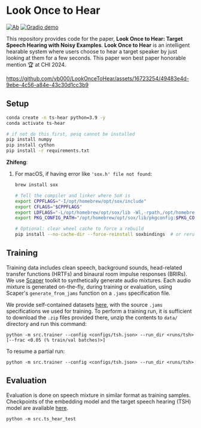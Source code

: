 # Look Once to Hear

[![Ab](https://img.shields.io/badge/arxiv-abs-green)](https://arxiv.org/abs/2405.06289) [![Gradio demo](https://img.shields.io/badge/arxiv-pdf-green)](https://arxiv.org/pdf/2405.06289)

This repository provides code for the paper, __Look Once to Hear: Target Speech Hearing with Noisy Examples__. __Look Once to Hear__ is an intelligent hearable system where users choose to hear a target speaker by just looking at them for a few seconds. This paper won best paper honorable mention 🏆 at CHI 2024.

https://github.com/vb000/LookOnceToHear/assets/16723254/49483e4d-9ebe-4c56-a84e-43c30d1cc3b9

## Setup

```bash
conda create -n ts-hear python=3.9 -y
conda activate ts-hear

# if not do this first, pesq cannot be installed
pip install numpy
pip install cython
pip install -r requirements.txt
```

**Zhifeng**:
1. For macOS, if having error like `'sox.h' file not found`:
    ```bash
    brew install sox
   
   # Tell the compiler and linker where SoX is
    export CPPFLAGS="-I/opt/homebrew/opt/sox/include"
    export CFLAGS="$CPPFLAGS"
    export LDFLAGS="-L/opt/homebrew/opt/sox/lib -Wl,-rpath,/opt/homebrew/opt/sox/lib"
    export PKG_CONFIG_PATH="/opt/homebrew/opt/sox/lib/pkgconfig:$PKG_CONFIG_PATH"
    
    # Optional: clear wheel cache to force a rebuild
    pip install --no-cache-dir --force-reinstall soxbindings  # or rerun your original pip install command
    ```

## Training

Training data includes clean speech, background sounds, head-related transfer functions (HRTFs) and binaural room impulse responses (BRIRs). We use [Scaper](https://github.com/justinsalamon/scaper) toolkit to synthetically generate audio mixtures. Each audio mixture is generated on-the-fly, during training or evaluation, using Scaper's `generate_from_jams` function on a `.jams` specification file.

We provide self-contained datasets [here](https://drive.google.com/drive/u/1/folders/1-Jx23GXdjPe33EF5jGZpj6zn-kIm5jHR), with the source `.jams` specifications we used for training. To perform a training run, it is sufficient to download the `.zip` files provided there, unzip the contents to `data/` directory and run this command:

    python -m src.trainer --config <configs/tsh.json> --run_dir <runs/tsh> [--frac <0.05 (% train/val batches)>]

To resume a partial run:

    python -m src.trainer --config <configs/tsh.json> --run_dir <runs/tsh>

## Evaluation

Evaluation is done on speech mixture in similar format as training samples. Checkpoints of the embedding model and the target speech hearing (TSH) model are available [here](https://drive.google.com/file/d/1CP0zbZExcqvNLdP9epyhY4fEVp_oQr59/view?usp=sharing).

    python -m src.ts_hear_test
